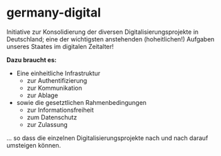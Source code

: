 # germany-digital

Initiative zur Konsolidierung der diversen Digitalisierungsprojekte in Deutschland;
eine der wichtigsten anstehenden (hoheitlichen!) Aufgaben unseres Staates im digitalen Zeitalter!

**Dazu braucht es:**

- Eine einheitliche Infrastruktur
  - zur Authentifizierung
  - zur Kommunikation
  - zur Ablage
- sowie die gesetztlichen Rahmenbedingungen
  - zur Informationsfreiheit
  - zum Datenschutz
  - zur Zulassung

... so dass die einzelnen Digitalisierungsprojekte nach und nach darauf umsteigen können. 

